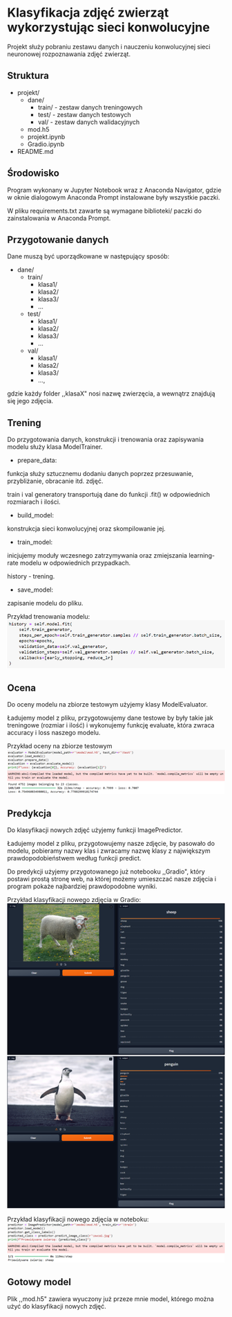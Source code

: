 # Klasyfikacja zdjęć zwierząt wykorzystując sieci konwolucyjne

Projekt służy pobraniu zestawu danych i nauczeniu konwolucyjnej sieci neuronowej rozpoznawania
zdjęć zwierząt.

## Struktura

 * projekt/
   * dane/ 
     * train/  - zestaw danych treningowych
     * test/  - zestaw danych testowych
     * val/  - zestaw danych walidacyjnych
   * mod.h5
   * projekt.ipynb
   * Gradio.ipynb
 * README.md

## Środowisko

Program wykonany w Jupyter Notebook wraz z Anaconda Navigator,
gdzie w oknie dialogowym Anaconda Prompt instalowane były wszystkie 
paczki.

W pliku requirements.txt zawarte są wymagane biblioteki/
paczki do zainstalowania w Anaconda Prompt.

## Przygotowanie danych

Dane muszą być uporządkowane w następujący sposób:

* dane/
   * train/  
     * klasa1/
     * klasa2/
     * klasa3/
     * ...
   * test/
     * klasa1/
     * klasa2/
     * klasa3/
     * ...
   * val/  
     * klasa1/
     * klasa2/
     * klasa3/
     * ...,

gdzie każdy folder ,,klasaX" nosi nazwę zwierzęcia, a wewnątrz znajdują
się jego zdjęcia.

## Trening

Do przygotowania danych, konstrukcji i 
trenowania oraz zapisywania modelu służy klasa ModelTrainer.

- prepare_data:
 
funkcja służy sztucznemu dodaniu danych poprzez przesuwanie,
przybliżanie, obracanie itd. zdjęć.


train i val generatory transportują dane do funkcji .fit()
w odpowiednich rozmiarach i ilości.

- build_model:

konstrukcja sieci konwolucyjnej oraz skompilowanie jej.

- train_model:

inicjujemy moduły wczesnego zatrzymywania oraz 
zmiejszania learning-rate modelu w odpowiednich przypadkach.

history - trening.

- save_model:

zapisanie modelu do pliku.

Przykład trenowania modelu:
![img.png](assets/img.png)


## Ocena

Do oceny modelu na zbiorze testowym użyjemy klasy ModelEvaluator.

Ładujemy model z pliku, przygotowujemy dane testowe by były takie
jak treningowe (rozmiar i ilość) i wykonujemy funkcję
evaluate, która zwraca accuracy i loss naszego modelu.

Przykład oceny na zbiorze testowym
![img_2.png](assets/img_2.png)

## Predykcja

Do klasyfikacji nowych zdjęć użyjemy funkcji ImagePredictor.

Ładujemy model z pliku, przygotowujemy nasze zdjęcie, by
pasowało do modelu, pobieramy nazwy klas i zwracamy
nazwę klasy z największym prawdopodobieństwem według funkcji
predict.

Do predykcji użyjemy przygotowanego już notebooku ,,Gradio",
który postawi prostą stronę web, na której możemy umieszczać
nasze zdjęcia i program pokaże najbardziej prawdopodobne
wyniki.

Przykład klasyfikacji nowego zdjęcia w Gradio:
![img_4.png](assets/img_4.png)
![img_5.png](assets/img_5.png)

Przykład klasyfikacji nowego zdjęcia w noteboku:
![img_3.png](assets/img_3.png)

## Gotowy model

Plik ,,mod.h5" zawiera wyuczony już przeze mnie model,
którego można użyć do klasyfikacji nowych zdjęć.
